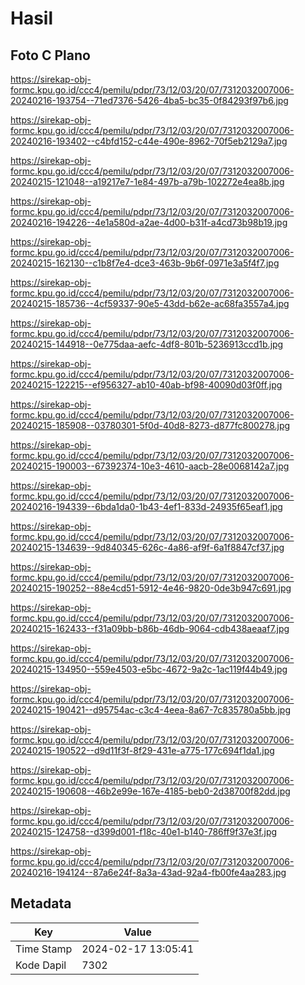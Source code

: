 # Hasil

## Foto C Plano

https://sirekap-obj-formc.kpu.go.id/ccc4/pemilu/pdpr/73/12/03/20/07/7312032007006-20240216-193754--71ed7376-5426-4ba5-bc35-0f84293f97b6.jpg

https://sirekap-obj-formc.kpu.go.id/ccc4/pemilu/pdpr/73/12/03/20/07/7312032007006-20240216-193402--c4bfd152-c44e-490e-8962-70f5eb2129a7.jpg

https://sirekap-obj-formc.kpu.go.id/ccc4/pemilu/pdpr/73/12/03/20/07/7312032007006-20240215-121048--a19217e7-1e84-497b-a79b-102272e4ea8b.jpg

https://sirekap-obj-formc.kpu.go.id/ccc4/pemilu/pdpr/73/12/03/20/07/7312032007006-20240216-194226--4e1a580d-a2ae-4d00-b31f-a4cd73b98b19.jpg

https://sirekap-obj-formc.kpu.go.id/ccc4/pemilu/pdpr/73/12/03/20/07/7312032007006-20240215-162130--c1b8f7e4-dce3-463b-9b6f-0971e3a5f4f7.jpg

https://sirekap-obj-formc.kpu.go.id/ccc4/pemilu/pdpr/73/12/03/20/07/7312032007006-20240215-185736--4cf59337-90e5-43dd-b62e-ac68fa3557a4.jpg

https://sirekap-obj-formc.kpu.go.id/ccc4/pemilu/pdpr/73/12/03/20/07/7312032007006-20240215-144918--0e775daa-aefc-4df8-801b-5236913ccd1b.jpg

https://sirekap-obj-formc.kpu.go.id/ccc4/pemilu/pdpr/73/12/03/20/07/7312032007006-20240215-122215--ef956327-ab10-40ab-bf98-40090d03f0ff.jpg

https://sirekap-obj-formc.kpu.go.id/ccc4/pemilu/pdpr/73/12/03/20/07/7312032007006-20240215-185908--03780301-5f0d-40d8-8273-d877fc800278.jpg

https://sirekap-obj-formc.kpu.go.id/ccc4/pemilu/pdpr/73/12/03/20/07/7312032007006-20240215-190003--67392374-10e3-4610-aacb-28e0068142a7.jpg

https://sirekap-obj-formc.kpu.go.id/ccc4/pemilu/pdpr/73/12/03/20/07/7312032007006-20240216-194339--6bda1da0-1b43-4ef1-833d-24935f65eaf1.jpg

https://sirekap-obj-formc.kpu.go.id/ccc4/pemilu/pdpr/73/12/03/20/07/7312032007006-20240215-134639--9d840345-626c-4a86-af9f-6a1f8847cf37.jpg

https://sirekap-obj-formc.kpu.go.id/ccc4/pemilu/pdpr/73/12/03/20/07/7312032007006-20240215-190252--88e4cd51-5912-4e46-9820-0de3b947c691.jpg

https://sirekap-obj-formc.kpu.go.id/ccc4/pemilu/pdpr/73/12/03/20/07/7312032007006-20240215-162433--f31a09bb-b86b-46db-9064-cdb438aeaaf7.jpg

https://sirekap-obj-formc.kpu.go.id/ccc4/pemilu/pdpr/73/12/03/20/07/7312032007006-20240215-134950--559e4503-e5bc-4672-9a2c-1ac119f44b49.jpg

https://sirekap-obj-formc.kpu.go.id/ccc4/pemilu/pdpr/73/12/03/20/07/7312032007006-20240215-190421--d95754ac-c3c4-4eea-8a67-7c835780a5bb.jpg

https://sirekap-obj-formc.kpu.go.id/ccc4/pemilu/pdpr/73/12/03/20/07/7312032007006-20240215-190522--d9d11f3f-8f29-431e-a775-177c694f1da1.jpg

https://sirekap-obj-formc.kpu.go.id/ccc4/pemilu/pdpr/73/12/03/20/07/7312032007006-20240215-190608--46b2e99e-167e-4185-beb0-2d38700f82dd.jpg

https://sirekap-obj-formc.kpu.go.id/ccc4/pemilu/pdpr/73/12/03/20/07/7312032007006-20240215-124758--d399d001-f18c-40e1-b140-786ff9f37e3f.jpg

https://sirekap-obj-formc.kpu.go.id/ccc4/pemilu/pdpr/73/12/03/20/07/7312032007006-20240216-194124--87a6e24f-8a3a-43ad-92a4-fb00fe4aa283.jpg


## Metadata

| Key        | Value               |
| ---------- | ------------------- |
| Time Stamp | 2024-02-17 13:05:41 |
| Kode Dapil | 7302                |



